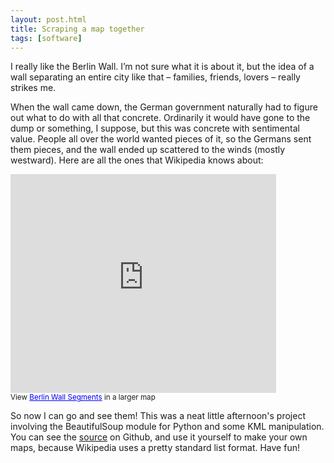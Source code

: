 ```yaml
---
layout: post.html
title: Scraping a map together
tags: [software]
---
```


I really like the Berlin Wall. I’m not sure what it is about it, but the idea of a wall separating an entire city like that – families, friends, lovers – really strikes me.

When the wall came down, the German government naturally had to figure out what to do with all that concrete. Ordinarily it would have gone to the dump or something, I suppose, but this was concrete with sentimental value. People all over the world wanted pieces of it, so the Germans sent them pieces, and the wall ended up scattered to the winds (mostly westward). Here are all the ones that Wikipedia knows about:

<iframe width="425" height="350" frameborder="0" scrolling="no" marginheight="0" marginwidth="0" src="https://maps.google.com/maps/ms?msa=0&amp;msid=204753333440211135704.0004cf97aec18db0316c3&amp;ie=UTF8&amp;t=m&amp;source=embed&amp;ll=14.944785,12.65625&amp;spn=92.254439,271.456295&amp;output=embed"></iframe><br /><small>View <a href="https://maps.google.com/maps/ms?msa=0&amp;msid=204753333440211135704.0004cf97aec18db0316c3&amp;ie=UTF8&amp;t=m&amp;source=embed&amp;ll=14.944785,12.65625&amp;spn=92.254439,271.456295" style="color:#0000FF;text-align:left">Berlin Wall Segments</a> in a larger map</small>

So now I can go and see them! This was a neat little afternoon's project involving the BeautifulSoup module for Python and some KML manipulation. You can see the [source](https://github.com/wohanley/wiki-mapper "wiki-mapper") on Github, and use it yourself to make your own maps, because Wikipedia uses a pretty standard list format. Have fun!
